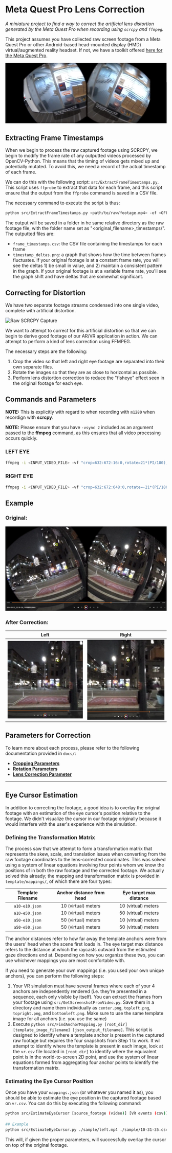 # Meta Quest Pro Lens Correction

_A miniature project to find a way to correct the artificial lens distortion generated by the Meta Quest Pro when recording using `scrcpy` and `ffmpeg`._

This project assumes you have collected raw screen footage from a Meta Quest Pro or other Android-based head-mounted display (HMD) virtual/augmented reality headset. If not, we have a toolkit offered [here for the Meta Quest Pro](git@github.com:SimpleDevs-AR-VR/Meta-Quest-Pro-SCRCPY.git).

[![Watch the video](./docs/captured_footage.png)](https://youtu.be/zhfMPfGJFuc)

## Extracting Frame Timestamps

When we begin to process the raw captured footage using SCRCPY, we begin to modify the frame rate of any outputted videos processed by OpenCV-Python. This means that the timing of videos gets mixed up and potentially mutated. To avoid this, we need a record of the actual timestamp of each frame.

We can do this with the following script: `src/ExtractFrameTimestamps.py`. This script uses `ffprobe` to extract that data for each frame, and this script ensure that the output from the `ffprobe` command is saved in a CSV file.

The necessary command to execute the script is thus:

````bash
python src/ExtractFrameTimestamps.py <path/to/raw/footage.mp4> -of <OFFSET (sec)>
````

The output will be saved in a folder in he same relative directory as the raw footage file, with the folder name set as "<original_filename>_timestamps/". The outputted files are:

* `frame_timestamps.csv`: the CSV file containing the timestamps for each frame
* `timestamp_deltas.png`: a graph that shows how the time between frames fluctuates. If your original footage is at a constant frame rate, you will see the deltas 1) be small in value, and 2) maintain a consistent pattern in the graph. If your original footage is at a variable frame rate, you'll see the graph shift and have deltas that are somewhat significant.

## Correcting for Distortion

We have two separate footage streams condensed into one single video, complete with artificial distortion.

![Raw SCRCPY Capture](./docs/raw_scrcpy_capture.png)

We want to attempt to correct for this artificial distortion so that we can begin to derive good footage of our AR/VR application in action. We can attempt to perform a kind of lens correction using FFMPEG.

The necessary steps are the following:

1. Crop the video so that left and right eye footage are separated into their own separate files.
2. Rotate the images so that they are as close to horizontal as possible.
3. Perform lens distortion correction to reduce the "fisheye" effect seen in the original footage for each eye.

## Commands and Parameters

**NOTE:** This is explicitly with regard to when recording with `m1280` when recordign with **scrcpy**.

**NOTE:** Please ensure that you have `-vsync 2` included as an argument passed to the **ffmpeg** command, as this ensures that all video processing occurs quickly.

### LEFT EYE

````bash
ffmpeg -i <INPUT_VIDEO_FILE> -vf "crop=632:672:16:0,rotate=21*(PI/180),lenscorrection=cx=0.57:cy=0.51:k1=-0.48:k2=0.2" -vsync 2 <OUTPUT_VIDEO_FILE>.mp4
````

### RIGHT EYE

````bash
ffmpeg -i <INPUT_VIDEO_FILE> -vf "crop=632:672:648:0,rotate=-21*(PI/180),lenscorrection=cx=0.43:cy=0.51:k1=-0.48:k2=0.2" -vsync 2 <OUTPUT_VIDEO_FILE>.mp
````

## Example

### Original:

![Original Source - approx 6:15](./docs/example_original.png)

### After Correction:

|Left|Right|
|:-:|:-:|
|![Left Eye - approx. 6:15](./docs/example_left.png)|![Right Eye - approx. 6:15](./docs/example_right.png)|

## Parameters for Correction

To learn more about each process, please refer to the following documentation provided in `docs/`:

* [**Cropping Parameters**](./docs/CROPPING.md)
* [**Rotation Parameters**](./docs/ROTATION.md)
* [**Lens Correction Parameter**](./docs/LENS_CORRECTION.md)

---

## Eye Cursor Estimation

In addition to correcting the footage, a good idea is to overlay the original footage with an estimation of the eye cursor's position relative to the footage. We didn't visualize the cursor in our footage originally because it would interfere with the user's experience with the simulation.

### Defining the Transformation Matrix

The process saw that we attempt to form a transformation matrix that represents the skew, scale, and translation issues when converting from the raw footage coordinates to the lens-corrected coordinates. This was solved using a system of linear equations involving four points whom we know the positions of in both the raw footage and the corrected footage. We actually solved this already; the mapping and transformation matrix is provided in `template/mappings/`, of which there are four types:

|Template Filename|Anchor distance from head|Eye target max distance|
|:-:|:-:|:-:|
|`a10-e10.json`|10 (virtual) meters|10 (virtual) meters|
|`a10-e50.json`|10 (virtual) meters|50 (virtual) meters|
|`a50-e10.json`|50 (virtual) meters|10 (virtual) meters|
|`a50-e50.json`|50 (virtual) meters|50 (virtual) meters|

The anchor distances refer to how far away the template anchors were from the users' head when the scene first loads in. The eye target max distance refers to the distance at which the raycasts outward from the estimated gaze directions end at. Depending on how you organize these two, you can use whichever mappings you are most comfortable with.

If you need to generate your own mappings (i.e. you used your own unique anchors), you can perform the following steps:

1. Your VR simulation must have several frames where each of your 4 anchors are independently rendered (i.e. they're presented in a sequence, each only visible by itself). You can extract the frames from your footage using `src/GetScreenshotFromVideo.py`. Save them in a directory and name them individually as `center.png`, `topleft.png`, `topright.png`, and `bottomleft.png`. Make sure to use the same template image for all anchors (i.e. you use the same)
2. Execute `python src/FindAnchorMapping.py [root_dir] [template_image_filename] [json_output_filename]`. This script is designed to identify where a template anchor is present in the captured raw footage but requires the four snapshots from Step 1 to work. It wil attempt to identify where the template is present in each image, look at the `vr.csv` file located in `[root_dir]` to identify where the equivalent point is in the world-to-screen 2D point, and use the system of linear equations formed from aggregating four anchor points to identify the transformation matrix.

### Estimating the Eye Cursor Position

Once you have your `mappings.json` (or whatever you named it as), you should be able to estimate the eye position in the captured footage based on `vr.csv`. You can do this by executing the following command:

````bash
python src/EstimateEyeCursor [source_footage (video)] [VR events (csv)] [mapping file (json)] [timeframe file (csv)] -re [Is this the right eye? Defaults to left eye if not called]

## Example
python src/EstimateEyeCursor.py ./sample/left.mp4 ./sample/10-31-35.csv ./template/mappings/a50-e50.json ./sample/frame_timestamps.csv
````

This will, if given the proper parameters, will successfully overlay the cursor on top of the original footage.